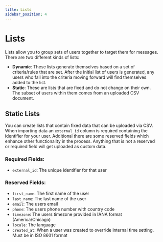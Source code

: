 ```yaml
---
title: Lists
sidebar_position: 4
---
```


# Lists
Lists allow you to group sets of users together to target them for messages. There are two different kinds of lists:
- **Dynamic**: These lists generate themselves based on a set of criteria/rules that are set. After the initial list of users is generated, any users who fall into the criteria moving forward will find themselves added to the list.
- **Static**: These are lists that are fixed and do not change on their own. The subset of users within them comes from an uploaded CSV document.

## Static Lists
You can create lists that contain fixed data that can be uploaded via CSV. When importing data an `external_id` column is required containing the identifier for your user. Additional there are some reserved fields which enhance other functionality in the process. Anything that is not a reserved or required field will get uploaded as custom data.

### Required Fields:
- `external_id`: The unique identifier for that user

### Reserved Fields:
- `first_name`: The first name of the user
- `last_name`: The last name of the user
- `email`: The users email
- `phone`: The users phone number with country code
- `timezone`: The users timezone provided in IANA format (America/Chicago)
- `locale`: The language
- `created_at`: When a user was created to override internal time setting. Must be in ISO 8601 format